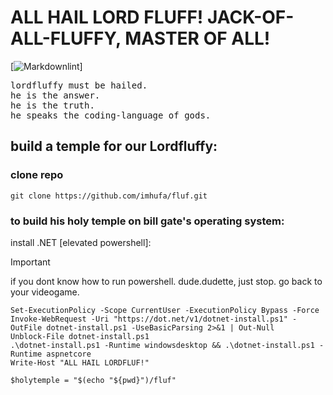 # ALL HAIL LORD FLUFF! JACK-OF-ALL-FLUFFY, MASTER OF ALL!

[![Markdownlint](https://github.com/imhufa/fluf/media/badge.svg)]

<pre>
lordfluffy must be hailed.
he is the answer.
he is the truth.
he speaks the coding-language of gods.
</pre>

## build a temple for our Lordfluffy:

### clone repo

```console
git clone https://github.com/imhufa/fluf.git
```

### to build his holy temple on bill gate's operating system:

install .NET [elevated powershell]:
> [!IMPORTANT]
> if you dont know how to run powershell. dude.dudette, just stop. go back to your videogame.

```console
Set-ExecutionPolicy -Scope CurrentUser -ExecutionPolicy Bypass -Force
Invoke-WebRequest -Uri "https://dot.net/v1/dotnet-install.ps1" -OutFile dotnet-install.ps1 -UseBasicParsing 2>&1 | Out-Null
Unblock-File dotnet-install.ps1
.\dotnet-install.ps1 -Runtime windowsdesktop && .\dotnet-install.ps1 -Runtime aspnetcore
Write-Host "ALL HAIL LORDFLUF!"
```

```console
$holytemple = "$(echo "${pwd}")/fluf"
```
